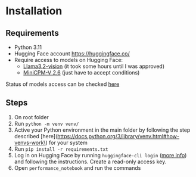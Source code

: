 # Installation 

## Requirements

- Python 3.11
- Hugging Face account https://huggingface.co/
- Require access to models on Hugging Face:
    - [Llama3.2-vision](https://huggingface.co/meta-llama/Llama-3.2-11B-Vision-Instruct) (it took some hours until I was approved)
    - [MiniCPM-V 2.6](https://huggingface.co/openbmb/MiniCPM-V-2_6) (just have to accept conditions)


Status of models access can be checked [here](https://huggingface.co/settings/gated-repos)

## Steps

1. On root folder
2. Run `python -m venv venv/`
3. Active your Python environment in the main folder by following the step described [here](https://docs.python.org/3/library/venv.html#how-venvs-work\) for your system
4. Run `pip install -r requirements.txt`
5. Log in on Hugging Face by running `huggingface-cli login` ([more info](https://huggingface.co/docs/huggingface_hub/en/installation)) and following the instructions. Create a read-only access key.
6. Open `performance_notebook` and run the commands

